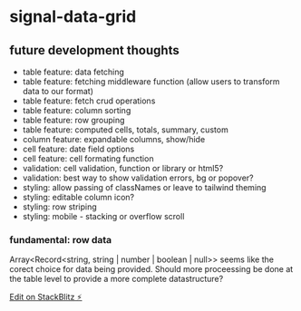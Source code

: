 # signal-data-grid

## future development thoughts

- table feature: data fetching
- table feature: fetching middleware function (allow users to transform data to our format)
- table feature: fetch crud operations
- table feature: column sorting
- table feature: row grouping
- table feature: computed cells, totals, summary, custom
- column feature: expandable columns, show/hide
- cell feature: date field options
- cell feature: cell formating function
- validation: cell validation, function or library or html5?
- validation: best way to show validation errors, bg or popover?
- styling: allow passing of classNames or leave to tailwind theming
- styling: editable column icon?
- styling: row striping
- styling: mobile - stacking or overflow scroll

### fundamental: row data

Array<Record<string, string | number | boolean | null>> seems like the corect choice for data being provided.
Should more proceessing be done at the table level to provide a more complete datastructure?

[Edit on StackBlitz ⚡️](https://stackblitz.com/edit/react-signals-data-grid-biamky)
